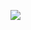 
<a href="https:/instagram.com/sminxxi" target="_blank"><img src="https://img.shields.io/badge/instagram-yellow?style=flat-square&logo=Instagram&logoColor=white"/></a>

